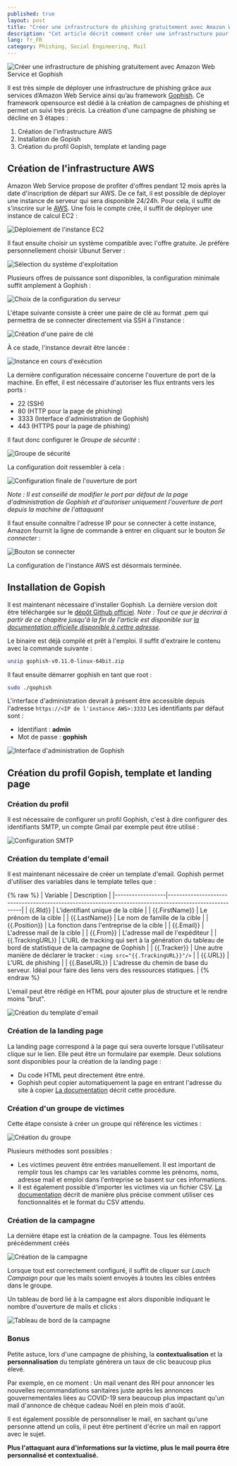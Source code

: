 ```yaml
---
published: true
layout: post
title: "Créer une infrastructure de phishing gratuitement avec Amazon Web Service et Gophish"
description: "Cet article décrit comment créer une infrastructure pour une opération de phishing souvent utilisée dans une opération RedTeam ou APT."
lang: fr_FR
category: Phishing, Social Engineering, Mail
---
```

![Créer une infrastructure de phishing gratuitement avec Amazon Web Service et Gophish](/assets/images/2020-10-06-Crer-une-infrastructure-de-phishing/illustration.jpg)

Il est très simple de déployer une infrastructure de phishing grâce aux services d’Amazon Web Service ainsi qu’au framework [Gophish](https://getgophish.com/). Ce framework opensource est dédié à la création de campagnes de phishing et permet un suivi très précis.
La création d'une campagne de phishing se décline en 3 étapes :
1. Création de l'infrastructure AWS
2. Installation de Gopish
3. Création du profil Gopish, template et landing page


## Création de l'infrastructure AWS
Amazon Web Service propose de profiter d'offres pendant 12 mois après la date d'inscription de départ sur AWS. De ce fait, il est possible de déployer une instance de serveur qui sera disponible 24/24h.
Pour cela, il suffit de s'inscrire sur le [AWS](https://aws.amazon.com/fr/).
Une fois le compte crée, il suffit de déployer une instance de calcul EC2 :

![Déploiement de l'instance EC2](/assets/images/2020-10-06-Crer-une-infrastructure-de-phishing/deploiement_instance_EC2.png "Déploiement de l'instance EC2")

Il faut ensuite choisir un système compatible avec l'offre gratuite. Je préfère personnellement choisir Ubunut Server :

![Sélection du système d'exploitation](/assets/images/2020-10-06-Crer-une-infrastructure-de-phishing/selection_OS.png "Sélection du système d'exploitation")

Plusieurs offres de puissance sont disponibles, la configuration minimale suffit amplement à Gophish :

![Choix de la configuration du serveur](/assets/images/2020-10-06-Crer-une-infrastructure-de-phishing/choix_configuration_serveur.png "Choix de la configuration du serveur")

L'étape suivante consiste à créer une paire de clé au format .pem qui permettra de se connecter directement via SSH à l'instance :

![Création d'une paire de clé](/assets/images/2020-10-06-Crer-une-infrastructure-de-phishing/creation_paire_cle_ssh.png "Création d'une paire de clé")

À ce stade, l'instance devrait être lancée :

![Instance en cours d'exécution](/assets/images/2020-10-06-Crer-une-infrastructure-de-phishing/instance.png "Instance en cours d'exécution")

La dernière configuration nécessaire concerne l'ouverture de port de la machine. En effet, il est nécessaire d'autoriser les flux entrants vers les ports :
* 22 (SSH)
* 80 (HTTP pour la page de phishing)
* 3333 (Interface d'administration de Gophish)
* 443 (HTTPS pour la page de phishing)

Il faut donc configurer le *Groupe de sécurité* :

![Groupe de sécurité](/assets/images/2020-10-06-Crer-une-infrastructure-de-phishing/groupe_securite_aws.png "Groupe de sécurité")

La configuration doit ressembler à cela :

![Configuration finale de l'ouverture de port](/assets/images/2020-10-06-Crer-une-infrastructure-de-phishing/configuration_ouverture_port_aws.png "Configuration finale de l'ouverture de port")

*Note : Il est conseillé de modifier le port par défaut de la page d'administration de Gophish et d'autoriser uniquement l'ouverture de port depuis la machine de l'attaquant*

Il faut ensuite connaître l'adresse IP pour se connecter à cette instance, Amazon fournit la ligne de commande à entrer en cliquant sur le bouton *Se connecter* :

![Bouton se connecter](/assets/images/2020-10-06-Crer-une-infrastructure-de-phishing/bouton_connexion.png "Bouton se connecter")

La configuration de l'instance AWS est désormais terminée.

## Installation de Gopish
Il est maintenant nécessaire d'installer Gophish. La dernière version doit être téléchargée sur le [dépôt Github officiel](https://github.com/gophish/gophish/releases).
*Note : Tout ce que je décrirai à partir de ce chapitre jusqu'à la fin de l'article est disponible sur [la documentation officielle disponible à cettre adresse](https://docs.getgophish.com/user-guide/).*

Le binaire est déjà compilé et prêt à l'emploi. Il suffit d'extraire le contenu avec la commande suivante :
```bash
unzip gophish-v0.11.0-linux-64bit.zip
```
Il faut ensuite démarrer gophish en tant que root :
```bash
sudo ./gophish
```
L'interface d'administration devrait à présent être accessible depuis l'adresse `https://<IP de l'instance AWS>:3333`
Les identifiants par défaut sont :
* Identifiant : **admin**
* Mot de passe : **gophish**

![Interface d'administration de Gophish](/assets/images/2020-10-06-Crer-une-infrastructure-de-phishing/interface_administration_gophish.png "Interface d'administration de Gophish")

## Création du profil Gopish, template et landing page
### Création du profil
Il est nécessaire de configurer un profil Gophish, c'est à dire configurer des identifiants SMTP, un compte Gmail par exemple peut être utilisé :

![Configuration SMTP](/assets/images/2020-10-06-Crer-une-infrastructure-de-phishing/configuration_smtp.png "Configuration SMTP")

### Création du template d'email
Il est maintenant nécessaire de créer un template d'email. Gophish permet d'utiliser des variables dans le template telles que :

{% raw  %}
| Variable         | Description                                                                                            |
|------------------|--------------------------------------------------------------------------------------------------------|
| {{.RId}}         | L'identifiant unique de la cible                                                                       |
| {{.FirstName}}   | Le prénom de la cible                                                                                  |
| {{.LastName}}    | Le nom de famille de la cible                                                                          |
| {{.Position}}    | La fonction dans l'entreprise de la cible                                                              |
| {{.Email}}       | L'adresse mail de la cible                                                                             |
| {{.From}}        | L'adresse mail de l'expéditeur                                                                         |
| {{.TrackingURL}} | L'URL de tracking qui sert à la génération du tableau de bord de statistique de la campagne de Gophish |
| {{.Tracker}}     | Une autre manière de déclarer le tracker : `<img src="{{.TrackingURL}}"/>`                             |
| {{.URL}}         | L'URL de phishing                                                                                      |
| {{.BaseURL}}     | L'adresse du chemin de base du serveur. Idéal pour faire des liens vers des ressources statiques.      |
{% endraw %}

L'email peut être rédigé en HTML pour ajouter plus de structure et le rendre moins "brut".

![Création du template d'email](/assets/images/2020-10-06-Crer-une-infrastructure-de-phishing/creation_template_email_gophish.png "Création du template d'email")

### Création de la landing page
La landing page correspond à la page qui sera ouverte lorsque l'utilisateur clique sur le lien. Elle peut être un formulaire par exemple. Deux solutions sont disponibles pour la création de la landing page :
* Du code HTML peut directement être entré.
* Gophish peut copier automatiquement la page en entrant l'adresse du site à copier
[La documentation](https://docs.getgophish.com/user-guide/documentation/landing-pages) décrit cette procédure.

### Création d'un groupe de victimes
Cette étape consiste à créer un groupe qui référence les victimes :

![Création du groupe](/assets/images/2020-10-06-Crer-une-infrastructure-de-phishing/creation_groupe_gophish.png "Création du groupe")

Plusieurs méthodes sont possibles :
* Les victimes peuvent être entrées manuellement. Il est important de remplir tous les champs car les variables comme les prénoms, noms, adresse mail et emploi dans l'entreprise se basent sur ces informations.
* Il est également possible d'importer les victimes via un fichier CSV.
[La documentation](https://docs.getgophish.com/user-guide/documentation/groups) décrit de manière plus précise comment utiliser ces fonctionnalités et le format du CSV attendu.

### Création de la campagne
La dernière étape est la création de la campagne. Tous les éléments précédemment créés

![Création de la campagne](/assets/images/2020-10-06-Crer-une-infrastructure-de-phishing/creation_campagne_gophish.png "Création de la campagne")

Lorsque tout est correctement configuré, il suffit de cliquer sur *Lauch Campaign* pour que les mails soient envoyés à toutes les cibles entrées dans le groupe.

Un tableau de bord lié à la campagne est alors disponible indiquant le nombre d'ouverture de mails et clicks :

![Tableau de bord de la campagne](/assets/images/2020-10-06-Crer-une-infrastructure-de-phishing/tableau_bord_gophish.png "Tableau de bord de la campagne")

### Bonus
Petite astuce, lors d'une campagne de phishing, la **contextualisation** et la **personnalisation** du template génèrera un taux de clic beaucoup plus élevé.

Par exemple, en ce moment : Un mail venant des RH pour annoncer les nouvelles recommandations sanitaires juste après les annonces gouvernementales liées au COVID-19 sera beaucoup plus impactant qu'un mail d'annonce de chèque cadeau Noël en plein mois d'août.

Il est également possible de personnaliser le mail, en sachant qu'une personne attend un colis, il peut être pertinent d'écrire un mail en rapport avec le sujet.

**Plus l'attaquant aura d'informations sur la victime, plus le mail pourra être personnalisé et contextualisé.**
